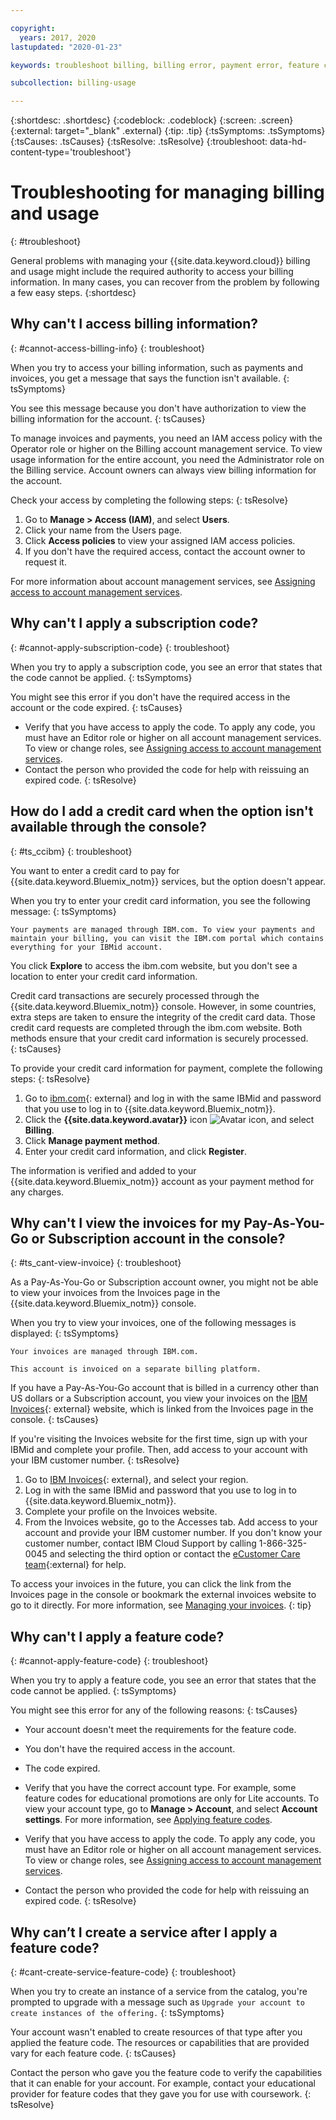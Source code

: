 ```yaml
---

copyright:
  years: 2017, 2020
lastupdated: "2020-01-23"

keywords: troubleshoot billing, billing error, payment error, feature code, subscription , cant add credit card, invoices, view invoice, subscription code

subcollection: billing-usage

---
```


{:shortdesc: .shortdesc}
{:codeblock: .codeblock}
{:screen: .screen}
{:external: target="_blank" .external}
{:tip: .tip}
{:tsSymptoms: .tsSymptoms}
{:tsCauses: .tsCauses}
{:tsResolve: .tsResolve}
{:troubleshoot: data-hd-content-type='troubleshoot'}


# Troubleshooting for managing billing and usage
{: #troubleshoot}

General problems with managing your {{site.data.keyword.cloud}} billing and usage might include the required authority to access your billing information. In many cases, you can recover from the problem by following a few easy steps.
{:shortdesc}


## Why can't I access billing information?
{: #cannot-access-billing-info}
{: troubleshoot}

When you try to access your billing information, such as payments and invoices, you get a message that says the function isn't available.
{: tsSymptoms}

You see this message because you don't have authorization to view the billing information for the account.
{: tsCauses}

To manage invoices and payments, you need an IAM access policy with the Operator role or higher on the Billing account management service. To view usage information for the entire account, you need the Administrator role on the Billing service. Account owners can always view billing information for the account.

Check your access by completing the following steps:
{: tsResolve}

  1. Go to **Manage > Access (IAM)**, and select **Users**.
  2. Click your name from the Users page.
  3. Click **Access policies** to view your assigned IAM access policies.
  4. If you don't have the required access, contact the account owner to request it.

For more information about account management services, see [Assigning access to account management services](/docs/iam?topic=iam-account-services).

## Why can't I apply a subscription code?
{: #cannot-apply-subscription-code}
{: troubleshoot}

When you try to apply a subscription code, you see an error that states that the code cannot be applied.
{: tsSymptoms}

You might see this error if you don't have the required access in the account or the code expired.
{: tsCauses}

- Verify that you have access to apply the code. To apply any code, you must have an Editor role or higher on all account management services. To view or change roles, see [Assigning access to account management services](/docs/iam?topic=iam-account-services).
- Contact the person who provided the code for help with reissuing an expired code.
{: tsResolve}

## How do I add a credit card when the option isn't available through the console?
{: #ts_ccibm}
{: troubleshoot}

You want to enter a credit card to pay for {{site.data.keyword.Bluemix_notm}} services, but the option doesn't appear.

When you try to enter your credit card information, you see the following message:
{: tsSymptoms}

`Your payments are managed through IBM.com. To view your payments and maintain your billing, you can visit the IBM.com portal which contains everything for your IBMid account.`

You click **Explore** to access the ibm.com website, but you don't see a location to enter your credit card information.

Credit card transactions are securely processed through the {{site.data.keyword.Bluemix_notm}} console. However, in some countries, extra steps are taken to ensure the integrity of the credit card data. Those credit card requests are completed through the ibm.com website. Both methods ensure that your credit card information is securely processed.   
{: tsCauses}

To provide your credit card information for payment, complete the following steps:
{: tsResolve}

  1. Go to [ibm.com](http://www.ibm.com){: external} and log in with the same IBMid and password that you use to log in to {{site.data.keyword.Bluemix_notm}}.
  1. Click the **{{site.data.keyword.avatar}}** icon ![Avatar icon](../icons/i-avatar-icon.svg), and select **Billing**.
  1. Click **Manage payment method**.
  1. Enter your credit card information, and click **Register**.

The information is verified and added to your {{site.data.keyword.Bluemix_notm}} account as your payment method for any charges.

## Why can't I view the invoices for my Pay-As-You-Go or Subscription account in the console?
{: #ts_cant-view-invoice}
{: troubleshoot}

As a Pay-As-You-Go or Subscription account owner, you might not be able to view your invoices from the Invoices page in the {{site.data.keyword.Bluemix_notm}} console.

When you try to view your invoices, one of the following messages is displayed: 
{: tsSymptoms}

`Your invoices are managed through IBM.com.`

`This account is invoiced on a separate billing platform.`

If you have a Pay-As-You-Go account that is billed in a currency other than US dollars or a Subscription account, you view your invoices on the [IBM Invoices](http://ibm.com/invoices){: external} website, which is linked from the Invoices page in the console.
{: tsCauses}

If you're visiting the Invoices website for the first time, sign up with your IBMid and complete your profile. Then, add access to your account with your IBM customer number.
{: tsResolve}

1. Go to [IBM Invoices](http://ibm.com/invoices){: external}, and select your region.
1. Log in with the same IBMid and password that you use to log in to {{site.data.keyword.Bluemix_notm}}. 
1. Complete your profile on the Invoices website. 
1. From the Invoices website, go to the Accesses tab. Add access to your account and provide your IBM customer number. If you don't know your customer number, contact IBM Cloud Support by calling 1-866-325-0045 and selecting the third option or contact the [eCustomer Care team](https://www-112.ibm.com/software/howtobuy/passportadvantage/paocustomer/docs/en_US/ecare.html){:external} for help. 


To access your invoices in the future, you can click the link from the Invoices page in the console or bookmark the external invoices website to go to it directly. For more information, see [Managing your invoices](/docs/billing-usage?topic=billing-usage-viewing-invoices).
{: tip}

## Why can't I apply a feature code?
{: #cannot-apply-feature-code}
{: troubleshoot}

When you try to apply a feature code, you see an error that states that the code cannot be applied.
{: tsSymptoms}

You might see this error for any of the following reasons:
{: tsCauses}

- Your account doesn't meet the requirements for the feature code.
- You don't have the required access in the account. 
- The code expired.


- Verify that you have the correct account type. For example, some feature codes for educational promotions are only for Lite accounts. To view your account type, go to **Manage > Account**, and select **Account settings**. For more information, see [Applying feature codes](/docs/account?topic=account-codes).
- Verify that you have access to apply the code. To apply any code, you must have an Editor role or higher on all account management services. To view or change roles, see [Assigning access to account management services](/docs/iam?topic=iam-account-services).
- Contact the person who provided the code for help with reissuing an expired code.
{: tsResolve}

## Why can’t I create a service after I apply a feature code?
{: #cant-create-service-feature-code}
{: troubleshoot}

When you try to create an instance of a service from the catalog, you're prompted to upgrade with a message such as `Upgrade your account to create instances of the offering.`
{: tsSymptoms}

Your account wasn't enabled to create resources of that type after you applied the feature code. The resources or capabilities that are provided vary for each feature code.
{: tsCauses}

Contact the person who gave you the feature code to verify the capabilities that it can enable for your account. For example, contact your educational provider for feature codes that they gave you for use with coursework.
{: tsResolve}
